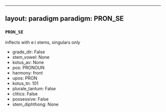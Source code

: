 
---
layout: paradigm
paradigm: PRON_SE
---
### ` PRON_SE `

inflects with e:i stems, singulars only
* grade_dir: False
* stem_vowel: None
* kotus_av: None
* pos: PRONOUN
* harmony: front
* upos: PRON
* kotus_tn: 101
* plurale_tantum: False
* clitics: False
* possessive: False
* stem_diphthong: None
